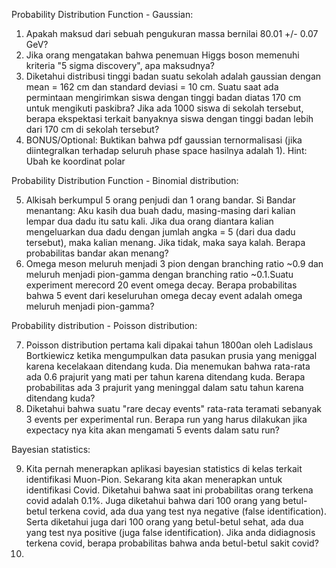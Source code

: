 Probability Distribution Function - Gaussian:
1. Apakah maksud dari sebuah pengukuran massa bernilai 80.01 +/- 0.07 GeV?
2. Jika orang mengatakan bahwa penemuan Higgs boson memenuhi kriteria "5 sigma discovery", apa maksudnya?
3. Diketahui distribusi tinggi badan suatu sekolah adalah gaussian dengan mean = 162 cm dan standard deviasi = 10 cm. Suatu saat ada permintaan mengirimkan siswa dengan tinggi badan diatas 170 cm untuk mengikuti paskibra? Jika ada 1000 siswa di sekolah tersebut, berapa ekspektasi terkait banyaknya siswa dengan tinggi badan lebih dari 170 cm di sekolah tersebut?
4. BONUS/Optional: Buktikan bahwa pdf gaussian ternormalisasi (jika diintegralkan terhadap seluruh phase space hasilnya adalah 1). Hint: Ubah ke koordinat polar

Probability Distribution Function - Binomial distribution:

5. Alkisah berkumpul 5 orang penjudi dan 1 orang bandar. Si Bandar menantang: Aku kasih dua buah dadu, masing-masing dari kalian lempar dua dadu itu satu kali. Jika dua orang diantara kalian mengeluarkan dua dadu dengan jumlah angka = 5 (dari dua dadu tersebut), maka kalian menang. Jika tidak, maka saya kalah. Berapa probabilitas bandar akan menang?
6. Omega meson meluruh menjadi 3 pion dengan branching ratio ~0.9 dan meluruh menjadi pion-gamma dengan branching ratio ~0.1.Suatu experiment merecord 20 event omega decay. Berapa probabilitas bahwa 5 event dari keseluruhan omega decay event adalah omega meluruh menjadi pion-gamma?

Probability distribution - Poisson distribution:

7. Poisson distribution pertama kali dipakai tahun 1800an oleh Ladislaus Bortkiewicz ketika mengumpulkan data pasukan prusia yang meniggal karena kecelakaan ditendang kuda. Dia menemukan bahwa rata-rata ada 0.6 prajurit yang mati per tahun karena ditendang kuda. Berapa probabilitas ada 3 prajurit yang meninggal dalam satu tahun karena ditendang kuda?
8. Diketahui bahwa suatu "rare decay events" rata-rata teramati sebanyak 3 events per experimental run. Berapa run yang harus dilakukan jika expectacy nya kita akan mengamati 5 events dalam satu run?

Bayesian statistics:

9. Kita pernah menerapkan aplikasi bayesian statistics di kelas terkait identifikasi Muon-Pion. Sekarang kita akan menerapkan untuk identifikasi Covid. Diketahui bahwa saat ini probabilitas orang terkena covid adalah 0.1%. Juga diketahui bahwa dari 100 orang yang betul-betul terkena covid, ada dua yang test nya negative (false identification). Serta diketahui juga dari 100 orang yang betul-betul sehat, ada dua yang test nya positive (juga false identification). Jika anda didiagnosis terkena covid, berapa probabilitas bahwa anda betul-betul sakit covid?
10. 
